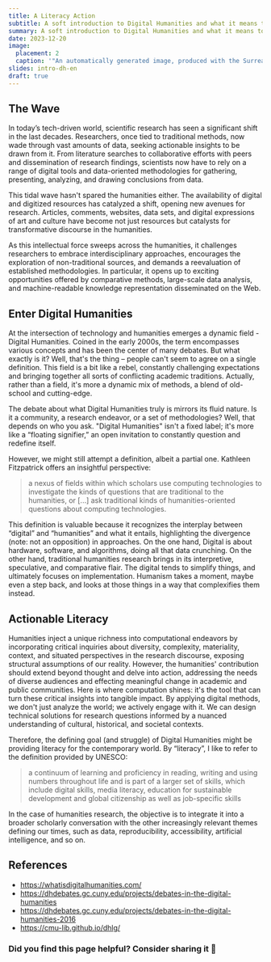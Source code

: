 ```yaml
---
title: A Literacy Action
subtitle: A soft introduction to Digital Humanities and what it means to produce digital research projects
summary: A soft introduction to Digital Humanities and what it means to produce digital research projects.
date: 2023-12-20
image:
  placement: 2
  caption: '"An automatically generated image, produced with the Surreal Graphics Generator (https://deepai.org/machine-learning-model/surreal-graphics-generator) by entering the prompt "Digital Humanities"'
slides: intro-dh-en
draft: true
---
```


## The Wave
In today’s tech-driven world, scientific research has seen a significant shift in the last decades. Researchers, once tied to traditional methods, now wade through vast amounts of data, seeking actionable insights to be drawn from it. From literature searches to collaborative efforts with peers and dissemination of research findings, scientists now have to rely on a range of digital tools and data-oriented methodologies for gathering, presenting, analyzing, and drawing conclusions from data.

This tidal wave hasn't spared the humanities either. The availability of digital and digitized resources has catalyzed a shift, opening new avenues for research. Articles, comments, websites, data sets, and digital expressions of art and culture have become not just resources but catalysts for transformative discourse in the humanities. 

As this intellectual force sweeps across the humanities, it challenges researchers to embrace interdisciplinary approaches, encourages the exploration of non-traditional sources, and demands a reevaluation of established methodologies. In particular, it opens up to exciting opportunities offered by comparative methods, large-scale data analysis, and machine-readable knowledge representation disseminated on the Web.

## Enter Digital Humanities
At the intersection of technology and humanities emerges a dynamic field - Digital Humanities. Coined in the early 2000s, the term encompasses various concepts and has been the center of many debates. But what exactly is it? Well, that's the thing – people can't seem to agree on a single definition. This field is a bit like a rebel, constantly challenging expectations and bringing together all sorts of conflicting academic traditions. Actually, rather than a field, it's more a dynamic mix of methods, a blend of old-school and cutting-edge.

The debate about what Digital Humanities truly is mirrors its fluid nature. Is it a community, a research endeavor, or a set of methodologies? Well, that depends on who you ask. "Digital Humanities" isn't a fixed label; it's more like a “floating signifier,” an open invitation to constantly question and redefine itself.

However, we might still attempt a definition, albeit a partial one. Kathleen Fitzpatrick offers an insightful perspective:

> a nexus of fields within which scholars use computing technologies to investigate the kinds of questions that are traditional to the humanities, or [...] ask traditional kinds of humanities-oriented questions about computing technologies.

This definition is valuable because it recognizes the interplay between “digital” and “humanities” and what it entails, highlighting the divergence (note: not an opposition) in approaches. On the one hand, Digital is about hardware, software, and algorithms, doing all that data crunching. On the other hand,  traditional humanities research brings in its interpretive, speculative, and comparative flair. The digital tends to simplify things, and ultimately focuses on implementation. Humanism takes a moment, maybe even a step back, and looks at those things in a way that complexifies them instead. 

## Actionable Literacy
Humanities inject a unique richness into computational endeavors by incorporating critical inquiries about diversity, complexity, materiality, context, and situated perspectives in the research discourse, exposing structural assumptions of our reality. However, the humanities' contribution should extend beyond thought and delve into action, addressing the needs of diverse audiences and effecting meaningful change in academic and public communities. Here is where computation shines: it's the tool that can turn these critical insights into tangible impact. By applying digital methods, we don't just analyze the world; we actively engage with it. We can design technical solutions for research questions informed by a nuanced understanding of cultural, historical, and societal contexts. 

Therefore,  the defining goal (and struggle) of Digital Humanities might be providing literacy for the contemporary world. By “literacy”, I like to refer to the definition provided by UNESCO:

> a continuum of learning and proficiency in reading, writing and using numbers throughout life and is part of a larger set of skills, which include digital skills, media literacy, education for sustainable development and global citizenship as well as job-specific skills

In the case of humanities research, the objective is to integrate it into a broader scholarly conversation with the other increasingly relevant themes defining our times, such as data, reproducibility, accessibility, artificial intelligence, and so on.


## References
- https://whatisdigitalhumanities.com/
- https://dhdebates.gc.cuny.edu/projects/debates-in-the-digital-humanities
- https://dhdebates.gc.cuny.edu/projects/debates-in-the-digital-humanities-2016
- https://cmu-lib.github.io/dhlg/

### Did you find this page helpful? Consider sharing it 🙌
